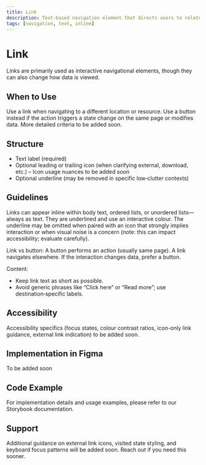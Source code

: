 ```yaml
---
title: Link
description: Text-based navigation element that directs users to related destinations or alternate views.
tags: [navigation, text, inline]
---
```


# Link

Links are primarily used as interactive navigational elements, though they can also change how data is viewed.

## When to Use

Use a link when navigating to a different location or resource. Use a button instead if the action triggers a state change on the same page or modifies data. More detailed criteria to be added soon.

## Structure

- Text label (required)
- Optional leading or trailing icon (when clarifying external, download, etc.) – Icon usage nuances to be added soon
- Optional underline (may be removed in specific low‑clutter contexts)

## Guidelines

Links can appear inline within body text, ordered lists, or unordered lists—always as text. They are underlined and use an interactive colour. The underline may be omitted when paired with an icon that strongly implies interaction or when visual noise is a concern (note: this can impact accessibility; evaluate carefully).

Link vs button: A button performs an action (usually same page). A link navigates elsewhere. If the interaction changes data, prefer a button.

Content:

- Keep link text as short as possible.
- Avoid generic phrases like “Click here” or “Read more”; use destination‑specific labels.

## Accessibility

Accessibility specifics (focus states, colour contrast ratios, icon-only link guidance, external link indication) to be added soon.

## Implementation in Figma

To be added soon

## Code Example

For implementation details and usage examples, please refer to our Storybook documentation.

## Support

Additional guidance on external link icons, visited state styling, and keyboard focus patterns will be added soon. Reach out if you need this sooner.
